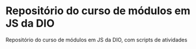 # Repositório do curso de módulos em JS da DIO

Repositório do curso de módulos em JS da DIO, com scripts de atividades